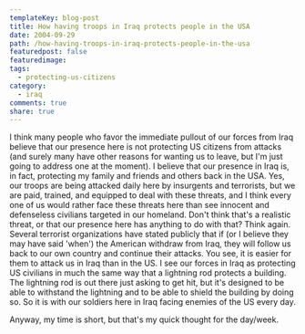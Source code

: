 ```yaml
---
templateKey: blog-post
title: How having troops in Iraq protects people in the USA
date: 2004-09-29
path: /how-having-troops-in-iraq-protects-people-in-the-usa
featuredpost: false
featuredimage:
tags:
  - protecting-us-citizens
category:
  - iraq
comments: true
share: true
---
```


I think many people who favor the immediate pullout of our forces from Iraq believe that our presence here is not protecting US citizens from attacks (and surely many have other reasons for wanting us to leave, but I'm just going to address one at the moment). I believe that our presence in Iraq is, in fact, protecting my family and friends and others back in the USA. Yes, our troops are being attacked daily here by insurgents and terrorists, but we are paid, trained, and equipped to deal with these threats, and I think every one of us would rather face these threats here than see innocent and defenseless civilians targeted in our homeland. Don't think that's a realistic threat, or that our presence here has anything to do with that? Think again. Several terrorist organizations have stated publicly that if (or I believe they may have said 'when') the American withdraw from Iraq, they will follow us back to our own country and continue their attacks. You see, it is easier for them to attack us in Iraq than in the US. I see our forces in Iraq as protecting US civilians in much the same way that a lightning rod protects a building. The lightning rod is out there just asking to get hit, but it's designed to be able to withstand the lightning and to be able to shield the building by doing so. So it is with our soldiers here in Iraq facing enemies of the US every day.

Anyway, my time is short, but that's my quick thought for the day/week.
